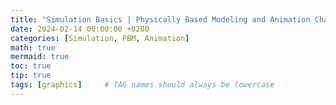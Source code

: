 ```yaml
---
title: "Simulation Basics | Physically Based Modeling and Animation Chapter 2"
date: 2024-02-14 00:00:00 +0200
categories: [Simulation, PBM, Animation]
math: true
mermaid: true
toc: true
tip: true
tags: [graphics]     # TAG names should always be lowercase
---
```

